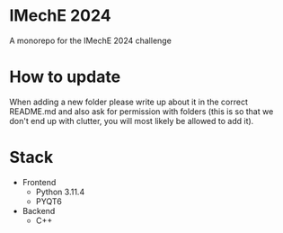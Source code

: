 # IMechE 2024
A monorepo for the IMechE 2024 challenge

# How to update
When adding a new folder please write up about it in the correct README.md and also ask for permission with folders (this is so that we don't end up with clutter, you will most likely be allowed to add it). 

# Stack
- Frontend
  - Python 3.11.4
  - PYQT6
- Backend
  - C++
